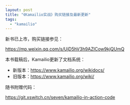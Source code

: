 ```yaml
---
layout: post
title: "《Kamailio实战》购买链接及最新更新"
tags:
  - "kamailio"
---
```


新书已上市，购买链接参见：

<https://mp.weixin.qq.com/s/UjD5hV3h9AZlCow9kjQUmQ>

本书载稿后，Kamailio更新了文档系统：

- 新版本：<https://www.kamailio.org/wikidocs/>
- 旧版本：<https://www.kamailio.org/wiki/>

随书附赠代码：

<https://git.xswitch.cn/seven/kamailio-in-action-code>
